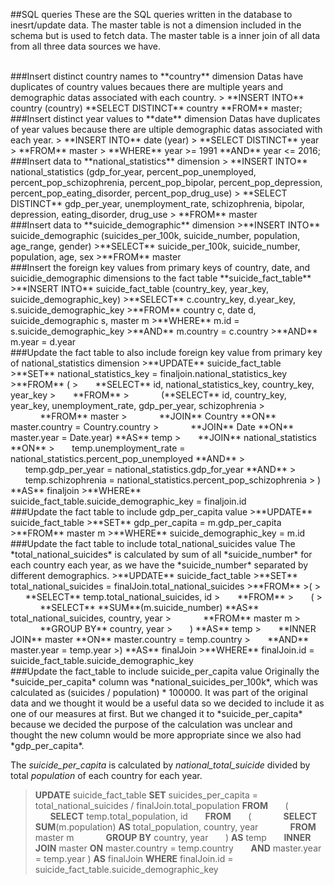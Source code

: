 ##SQL queries
These are the SQL queries written in the database to inesrt/update data. The master table is not a dimension included in the schema but is used to fetch data. The master table is a inner join of all data from all three data sources we have.

<br>
###Insert distinct country names to **country** dimension
Datas have duplicates of country values becaues there are multiple years and demographic datas associated with each country.
> **INSERT INTO** country (country) **SELECT DISTINCT** country **FROM** master;

<br>
###Insert distinct year values to **date** dimension
Datas have duplicates of year values because there are ultiple demographic datas associated with each year.
> **INSERT INTO** date (year) 
> **SELECT DISTINCT** year 
> **FROM** master 
> **WHERE** year >= 1991 **AND** year <= 2016;

<br>
###Insert data to **national_statistics** dimension
> **INSERT INTO** national_statistics (gdp_for_year, percent_pop_unemployed, percent_pop_schizophrenia, percent_pop_bipolar, percent_pop_depression, percent_pop_eating_disorder, percent_pop_drug_use)
> **SELECT DISTINCT** gdp_per_year, unemployment_rate, schizophrenia, bipolar, depression, eating_disorder, drug_use
> **FROM** master

<br>
###Insert data to **suicide_demographic** dimension
>**INSERT INTO** suicide_demographic (suicides_per_100k, suicide_number, population, age_range, gender)
>**SELECT** suicide_per_100k, suicide_number, population, age, sex
>**FROM** master

<br>
###Insert the foreign key values from primary keys of country, date, and suicidie_demographic dimensions to the fact table **suicide_fact_table**
>**INSERT INTO** suicide_fact_table (country_key, year_key, suicide_demographic_key)
>**SELECT** c.country_key, d.year_key, s.suicide_demographic_key
>**FROM**  country c, date d, suicide_demographic s, master m
>**WHERE** m.id = s.suicide_demographic_key
>**AND** m.country = c.country
>**AND** m.year = d.year

<br>
###Update the fact table to also include foreign key value from primary key of national_statistics dimension
>**UPDATE** suicide_fact_table
>**SET** national_statistics_key = finaljoin.national_statistics_key
>**FROM** (
>   &nbsp;&nbsp;&nbsp;&nbsp;&nbsp;&nbsp;**SELECT** id, national_statistics_key, country_key, year_key
>   &nbsp;&nbsp;&nbsp;&nbsp;&nbsp;&nbsp;**FROM** 
>   &nbsp;&nbsp;&nbsp;&nbsp;&nbsp;&nbsp;&nbsp;&nbsp;&nbsp;&nbsp;&nbsp;&nbsp;(**SELECT** id, country_key, year_key, unemployment_rate, gdp_per_year, schizophrenia
>   &nbsp;&nbsp;&nbsp;&nbsp;&nbsp;&nbsp;&nbsp;&nbsp;&nbsp;&nbsp;&nbsp;&nbsp;**FROM** master 
>   &nbsp;&nbsp;&nbsp;&nbsp;&nbsp;&nbsp;&nbsp;&nbsp;&nbsp;&nbsp;&nbsp;&nbsp;**JOIN** Country **ON** master.country = Country.country
>   &nbsp;&nbsp;&nbsp;&nbsp;&nbsp;&nbsp;&nbsp;&nbsp;&nbsp;&nbsp;&nbsp;&nbsp;**JOIN** Date **ON** master.year = Date.year) **AS** temp
>   &nbsp;&nbsp;&nbsp;&nbsp;&nbsp;&nbsp;**JOIN** national_statistics **ON** 
>   &nbsp;&nbsp;&nbsp;&nbsp;&nbsp;&nbsp;temp.unemployment_rate = national_statistics.percent_pop_unemployed **AND**
>   &nbsp;&nbsp;&nbsp;&nbsp;&nbsp;&nbsp;temp.gdp_per_year = national_statistics.gdp_for_year **AND**
>   &nbsp;&nbsp;&nbsp;&nbsp;&nbsp;&nbsp;temp.schizophrenia = national_statistics.percent_pop_schizophrenia
>   ) **AS** finaljoin
>**WHERE** suicide_fact_table.suicide_demographic_key = finaljoin.id

<br>
###Update the fact table to include gdp_per_capita value
>**UPDATE** suicide_fact_table
>**SET** gdp_per_capita = m.gdp_per_capita
>**FROM** master m
>**WHERE** suicide_demographic_key = m.id

<br>
###Update the fact table to include total_national_suicides value
The *total_national_suicides* is calculated by sum of all *suicide_number* for each country each year, as we have the *suicide_number* separated by different demographics.
>**UPDATE** suicide_fact_table
>**SET** total_national_suicides = finalJoin.total_national_suicides
>**FROM**
>(
>    &nbsp;&nbsp;&nbsp;&nbsp;&nbsp;&nbsp;**SELECT** temp.total_national_suicides, id
>    &nbsp;&nbsp;&nbsp;&nbsp;&nbsp;&nbsp;**FROM** 
>    &nbsp;&nbsp;&nbsp;&nbsp;&nbsp;&nbsp;(
>        &nbsp;&nbsp;&nbsp;&nbsp;&nbsp;&nbsp;&nbsp;&nbsp;&nbsp;&nbsp;&nbsp;&nbsp;**SELECT** **SUM**(m.suicide_number) **AS** total_national_suicides, country, year
>        &nbsp;&nbsp;&nbsp;&nbsp;&nbsp;&nbsp;&nbsp;&nbsp;&nbsp;&nbsp;&nbsp;&nbsp;**FROM** master m
>        &nbsp;&nbsp;&nbsp;&nbsp;&nbsp;&nbsp;&nbsp;&nbsp;&nbsp;&nbsp;&nbsp;&nbsp;**GROUP BY** country, year
>    &nbsp;&nbsp;&nbsp;&nbsp;&nbsp;&nbsp;) **AS** temp
>    &nbsp;&nbsp;&nbsp;&nbsp;&nbsp;&nbsp;**INNER JOIN** master **ON** master.country = temp.country
>    &nbsp;&nbsp;&nbsp;&nbsp;&nbsp;&nbsp;**AND** master.year = temp.year
>) **AS** finalJoin
>**WHERE** finalJoin.id = suicide_fact_table.suicide_demographic_key

<br>
###Update the fact_table to include suicide_per_capita value
Originally the *suicide_per_capita* column was *national_suicides_per_100k*, which was calculated as (suicides / population) * 100000. It was part of the original data and we thought it would be a useful data so we decided to include it as one of our measures at first. But we changed it to *suicide_per_capita* because we decided the purpose of the calculation was unclear and thought the new column would be more appropriate since we also had *gdp_per_capita*. 

The *suicide_per_capita* is calculated by *national_total_suicide* divided by total *population* of each country for each year.
>**UPDATE** suicide_fact_table
>**SET** suicides_per_capita = total_national_suicides / finalJoin.total_population
>**FROM**
>   &nbsp;&nbsp;&nbsp;&nbsp;&nbsp;&nbsp;(
>   &nbsp;&nbsp;&nbsp;&nbsp;&nbsp;&nbsp;**SELECT** temp.total_population, id
>   &nbsp;&nbsp;&nbsp;&nbsp;&nbsp;&nbsp;**FROM** 
>   &nbsp;&nbsp;&nbsp;&nbsp;&nbsp;&nbsp;(
>       &nbsp;&nbsp;&nbsp;&nbsp;&nbsp;&nbsp;&nbsp;&nbsp;&nbsp;&nbsp;&nbsp;&nbsp;**SELECT SUM**(m.population) **AS** total_population, country, year
>       &nbsp;&nbsp;&nbsp;&nbsp;&nbsp;&nbsp;&nbsp;&nbsp;&nbsp;&nbsp;&nbsp;&nbsp;**FROM** master m
>       &nbsp;&nbsp;&nbsp;&nbsp;&nbsp;&nbsp;&nbsp;&nbsp;&nbsp;&nbsp;&nbsp;&nbsp;**GROUP BY** country, year
>   &nbsp;&nbsp;&nbsp;&nbsp;&nbsp;&nbsp;) **AS** temp
>   &nbsp;&nbsp;&nbsp;&nbsp;&nbsp;&nbsp;**INNER JOIN** master **ON** master.country = temp.country
>   &nbsp;&nbsp;&nbsp;&nbsp;&nbsp;&nbsp;**AND** master.year = temp.year
>) **AS** finalJoin
>**WHERE** finalJoin.id = suicide_fact_table.suicide_demographic_key